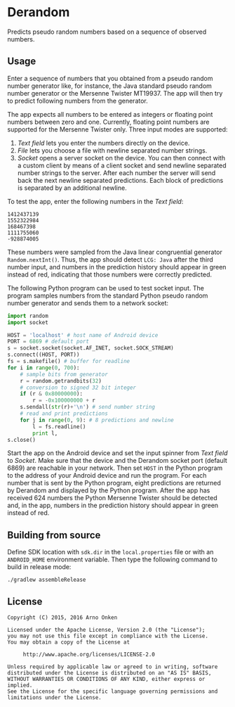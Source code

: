 Derandom
========

Predicts pseudo random numbers based on a sequence of observed numbers.


Usage
-----

Enter a sequence of numbers that you obtained from a pseudo random number
generator like, for instance, the Java standard pseudo random number
generator or the Mersenne Twister MT19937.  The app will then try to
predict following numbers from the generator.

The app expects all numbers to be entered as integers or floating point
numbers between zero and one.  Currently, floating point numbers are
supported for the Mersenne Twister only.  Three input modes are
supported:

1. *Text field* lets you enter the numbers directly on the device.
2. *File* lets you choose a file with newline separated number strings.
3. *Socket* opens a server socket on the device.  You can then connect
with a custom client by means of a client socket and send newline
separated number strings to the server.  After each number the server
will send back the next newline separated predictions.  Each block of
predictions is separated by an additional newline.

To test the app, enter the following numbers in the *Text field*:
```
1412437139
1552322984
168467398
1111755060
-928874005
```
These numbers were sampled from the Java linear congruential generator
`Random.nextInt()`.  Thus, the app should detect `LCG: Java` after the
third number input, and numbers in the prediction history should appear
in green instead of red, indicating that those numbers were correctly
predicted.

The following Python program can be used to test socket input.  The
program samples numbers from the standard Python pseudo random number
generator and sends them to a network socket:
```python
import random
import socket

HOST = 'localhost' # host name of Android device
PORT = 6869 # default port
s = socket.socket(socket.AF_INET, socket.SOCK_STREAM)
s.connect((HOST, PORT))
fs = s.makefile() # buffer for readline
for i in range(0, 700):
    # sample bits from generator
    r = random.getrandbits(32)
    # conversion to signed 32 bit integer
    if (r & 0x80000000):
        r = -0x100000000 + r
    s.sendall(str(r)+'\n') # send number string
    # read and print predictions
    for j in range(0, 9): # 8 predictions and newline
        l = fs.readline()
        print l,
s.close()
```
Start the app on the Android device and set the input spinner from
*Text field* to *Socket*.  Make sure that the device and the Derandom
socket port (default 6869) are reachable in your network.  Then set
`HOST` in the Python program to the address of your Android device and
run the program.  For each number that is sent by the Python program,
eight predictions are returned by Derandom and displayed by the Python
program.  After the app has received 624 numbers the Python Mersenne
Twister should be detected and, in the app, numbers in the prediction
history should appear in green instead of red.


Building from source
--------------------

Define SDK location with `sdk.dir` in the `local.properties` file or with
an `ANDROID_HOME` environment variable.  Then type the following command
to build in release mode:
```shell
./gradlew assembleRelease
```


License
-------

```text
Copyright (C) 2015, 2016 Arno Onken

Licensed under the Apache License, Version 2.0 (the "License");
you may not use this file except in compliance with the License.
You may obtain a copy of the License at

     http://www.apache.org/licenses/LICENSE-2.0

Unless required by applicable law or agreed to in writing, software
distributed under the License is distributed on an "AS IS" BASIS,
WITHOUT WARRANTIES OR CONDITIONS OF ANY KIND, either express or implied.
See the License for the specific language governing permissions and
limitations under the License.
```

